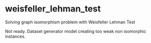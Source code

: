 # weisfeller_lehman_test
Solving graph isomorphism problem with Weisfeller Lehman Test

Not ready.
Dataset generator model creating too weak non isomorphic instances.
